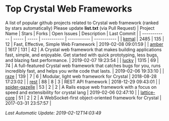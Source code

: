 # Top Crystal Web Frameworks
A list of popular github projects related to Crystal web framework (ranked by stars automatically)
Please update **list.txt** (via Pull Request)
| Project Name | Stars | Forks | Open Issues | Description | Last Commit |
| ------------ | ----- | ----- | ----------- | ----------- | ----------- |
| [kemal](https://github.com/kemalcr/kemal) | 2485 | 135 | 12 | Fast, Effective, Simple Web Framework | 2019-02-08 09:01:59 |
| [amber](https://github.com/amberframework/amber) | 1617 | 131 | 42 | A Crystal web framework that makes building applications fast, simple, and enjoyable. Get started with quick prototyping, less bugs, and blazing fast performance. | 2019-02-07 19:23:54 |
| [lucky](https://github.com/luckyframework/lucky) | 1315 | 69 | 74 | A full-featured Crystal web framework that catches bugs for you, runs incredibly fast, and helps you write code that lasts. | 2019-02-06 19:33:10 |
| [raze](https://github.com/samueleaton/raze) | 139 | 7 | 6 | Modular, light web framework for Crystal | 2018-08-28 17:23:02 |
| [rest](https://github.com/onyxframework/rest) | 88 | 8 | 3 | REST API framework | 2018-12-29 09:43:01 |
| [spider-gazelle](https://github.com/spider-gazelle/spider-gazelle) | 53 | 2 | 2 | A Rails esque web framework with a focus on speed and extensibility for crystal lang | 2019-02-06 02:47:10 |
| [lattice-core](https://github.com/jasonl99/lattice-core) | 51 | 2 | 2 | A WebSocket-first object-oriented framework for Crystal | 2017-03-31 23:57:57 |

*Last Automatic Update: 2019-02-12T14:03:49*